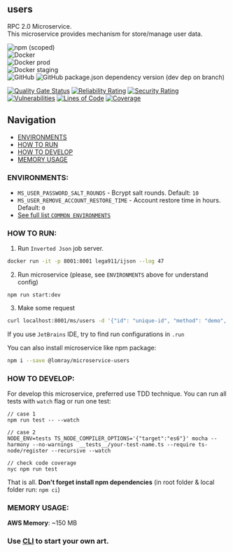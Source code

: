 users
-------------------

RPC 2.0 Microservice.  
This microservice provides mechanism for store/manage user data.

![npm (scoped)](https://img.shields.io/npm/v/@lomray/microservice-users)  
![Docker](https://img.shields.io/npm/v/@lomray/microservice-users?label=docker)  
![Docker prod](https://img.shields.io/badge/Docker%20prod-%3Alatest-blue)  
![Docker staging](https://img.shields.io/badge/Docker%20staging-%3Alatest--staging-orange)  
![GitHub](https://img.shields.io/github/license/Lomray-Software/microservices)
![GitHub package.json dependency version (dev dep on branch)](https://img.shields.io/github/package-json/dependency-version/Lomray-Software/microservices/dev/typescript/staging)

[![Quality Gate Status](https://sonarcloud.io/api/project_badges/measure?project=microservice-users&metric=alert_status)](https://sonarcloud.io/summary/new_code?id=microservice-users)
[![Reliability Rating](https://sonarcloud.io/api/project_badges/measure?project=microservice-users&metric=reliability_rating)](https://sonarcloud.io/summary/new_code?id=microservice-users)
[![Security Rating](https://sonarcloud.io/api/project_badges/measure?project=microservice-users&metric=security_rating)](https://sonarcloud.io/summary/new_code?id=microservice-users)
[![Vulnerabilities](https://sonarcloud.io/api/project_badges/measure?project=microservice-users&metric=vulnerabilities)](https://sonarcloud.io/summary/new_code?id=microservice-users)
[![Lines of Code](https://sonarcloud.io/api/project_badges/measure?project=microservice-users&metric=ncloc)](https://sonarcloud.io/summary/new_code?id=microservice-users)
[![Coverage](https://sonarcloud.io/api/project_badges/measure?project=microservice-users&metric=coverage)](https://sonarcloud.io/summary/new_code?id=microservice-users)

## Navigation
- [ENVIRONMENTS](#environments)
- [HOW TO RUN](#how-to-run)
- [HOW TO DEVELOP](#how-to-develop)
- [MEMORY USAGE](#memory-usage)

### <a id="environments"></a>ENVIRONMENTS:
- `MS_USER_PASSWORD_SALT_ROUNDS` - Bcrypt salt rounds. Default: `10`
- `MS_USER_REMOVE_ACCOUNT_RESTORE_TIME` - Account restore time in hours. Default: `0`
- [See full list `COMMON ENVIRONMENTS`](https://github.com/Lomray-Software/microservice-helpers#common-environments)

### <a id="how-to-run"></a>HOW TO RUN:
1. Run `Inverted Json` job server.
```bash
docker run -it -p 8001:8001 lega911/ijson --log 47
```
2. Run microservice (please, see `ENVIRONMENTS` above for understand config)
```
npm run start:dev
```
3. Make some request
```bash
curl localhost:8001/ms/users -d '{"id": "unique-id", "method": "demo", "params": {}}'
```

If you use `JetBrains` IDE, try to find run configurations in `.run`

You can also install microservice like npm package:
```bash
npm i --save @lomray/microservice-users
```

### <a id="how-to-develop"></a>HOW TO DEVELOP:
For develop this microservice, preferred use TDD technique.
You can run all tests with `watch` flag or run one test: 
```
// case 1
npm run test -- --watch

// case 2
NODE_ENV=tests TS_NODE_COMPILER_OPTIONS='{"target":"es6"}' mocha --harmony --no-warnings  __tests__/your-test-name.ts --require ts-node/register --recursive --watch

// check code coverage
nyc npm run test
```

That is all. **Don't forget install npm dependencies**
   (in root folder & local folder run:  `npm ci`)

### <a id="memory-usage"></a>MEMORY USAGE:

__AWS Memory__: ~150 MB

### Use [CLI](https://github.com/Lomray-Software/microservices-cli) to start your own art.
